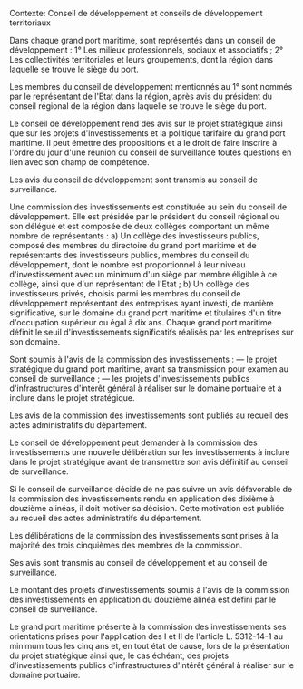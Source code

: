 Contexte: Conseil de développement et conseils de développement territoriaux

Dans chaque grand port maritime, sont représentés dans un conseil de développement : 1° Les milieux professionnels, sociaux et associatifs ; 2° Les collectivités territoriales et leurs groupements, dont la région dans laquelle se trouve le siège du port.

Les membres du conseil de développement mentionnés au 1° sont nommés par le représentant de l'Etat dans la région, après avis du président du conseil régional de la région dans laquelle se trouve le siège du port.

Le conseil de développement rend des avis sur le projet stratégique ainsi que sur les projets d'investissements et la politique tarifaire du grand port maritime. Il peut émettre des propositions et a le droit de faire inscrire à l'ordre du jour d'une réunion du conseil de surveillance toutes questions en lien avec son champ de compétence.

Les avis du conseil de développement sont transmis au conseil de surveillance.

Une commission des investissements est constituée au sein du conseil de développement. Elle est présidée par le président du conseil régional ou son délégué et est composée de deux collèges comportant un même nombre de représentants : a) Un collège des investisseurs publics, composé des membres du directoire du grand port maritime et de représentants des investisseurs publics, membres du conseil du développement, dont le nombre est proportionnel à leur niveau d'investissement avec un minimum d'un siège par membre éligible à ce collège, ainsi que d'un représentant de l'Etat ; b) Un collège des investisseurs privés, choisis parmi les membres du conseil de développement représentant des entreprises ayant investi, de manière significative, sur le domaine du grand port maritime et titulaires d'un titre d'occupation supérieur ou égal à dix ans. Chaque grand port maritime définit le seuil d'investissements significatifs réalisés par les entreprises sur son domaine.

Sont soumis à l'avis de la commission des investissements : — le projet stratégique du grand port maritime, avant sa transmission pour examen au conseil de surveillance ; — les projets d'investissements publics d'infrastructures d'intérêt général à réaliser sur le domaine portuaire et à inclure dans le projet stratégique.

Les avis de la commission des investissements sont publiés au recueil des actes administratifs du département.

Le conseil de développement peut demander à la commission des investissements une nouvelle délibération sur les investissements à inclure dans le projet stratégique avant de transmettre son avis définitif au conseil de surveillance.

Si le conseil de surveillance décide de ne pas suivre un avis défavorable de la commission des investissements rendu en application des dixième à douzième alinéas, il doit motiver sa décision. Cette motivation est publiée au recueil des actes administratifs du département.

Les délibérations de la commission des investissements sont prises à la majorité des trois cinquièmes des membres de la commission.

Ses avis sont transmis au conseil de développement et au conseil de surveillance.

Le montant des projets d'investissements soumis à l'avis de la commission des investissements en application du douzième alinéa est défini par le conseil de surveillance.

Le grand port maritime présente à la commission des investissements ses orientations prises pour l'application des I et II de l'article L. 5312-14-1 au minimum tous les cinq ans et, en tout état de cause, lors de la présentation du projet stratégique ainsi que, le cas échéant, des projets d'investissements publics d'infrastructures d'intérêt général à réaliser sur le domaine portuaire.